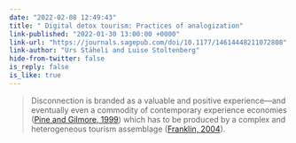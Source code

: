 ```yaml
---
date: "2022-02-08 12:49:43"
title: " Digital detox tourism: Practices of analogization"
link-published: "2022-01-30 13:00:00 +0000"
link-url: "https://journals.sagepub.com/doi/10.1177/14614448211072808"
link-author: "Urs Stäheli and Luise Stoltenberg"
hide-from-twitter: false
is_reply: false
is_like: true
---
```


> Disconnection is branded as a valuable and positive experience—and eventually even a commodity of contemporary experience economies ([Pine and Gilmore, 1999](https://journals.sagepub.com/doi/10.1177/14614448211072808#)) which has to be produced by a complex and heterogeneous tourism assemblage ([Franklin, 2004](https://journals.sagepub.com/doi/10.1177/14614448211072808#)).
